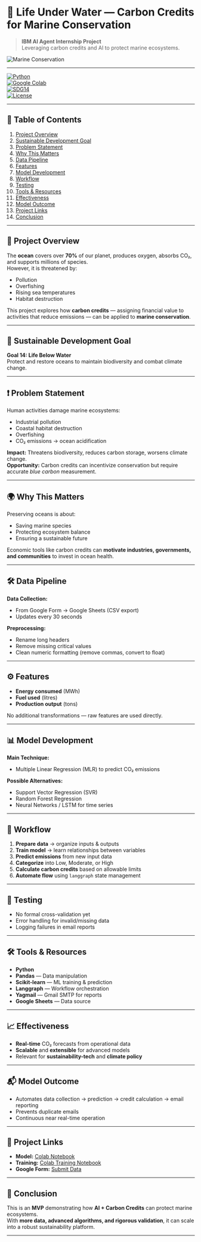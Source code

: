 # 🌊 Life Under Water — Carbon Credits for Marine Conservation  

> **IBM AI Agent Internship Project**  
> Leveraging carbon credits and AI to protect marine ecosystems.

![Marine Conservation](https://upload.wikimedia.org/wikipedia/commons/6/6a/Coral_reef.jpg)

---

[![Python](https://img.shields.io/badge/Python-3.8+-blue.svg)](https://www.python.org/)  
[![Google Colab](https://img.shields.io/badge/Google%20Colab-Available-orange.svg)](https://colab.research.google.com/)  
[![SDG14](https://img.shields.io/badge/SDG-14%20Life%20Below%20Water-blue)](https://sdgs.un.org/goals/goal14)  
[![License](https://img.shields.io/badge/License-MIT-green.svg)](LICENSE)  

---

## 📑 Table of Contents
1. [Project Overview](#-project-overview)  
2. [Sustainable Development Goal](#-sustainable-development-goal)  
3. [Problem Statement](#-problem-statement)  
4. [Why This Matters](#-why-this-matters)  
5. [Data Pipeline](#-data-pipeline)  
6. [Features](#-features)  
7. [Model Development](#-model-development)  
8. [Workflow](#-workflow)  
9. [Testing](#-testing)  
10. [Tools & Resources](#-tools--resources)  
11. [Effectiveness](#-effectiveness)  
12. [Model Outcome](#-model-outcome)  
13. [Project Links](#-project-links)  
14. [Conclusion](#-conclusion)  

---

## 📌 Project Overview
The **ocean** covers over **70%** of our planet, produces oxygen, absorbs CO₂, and supports millions of species.  
However, it is threatened by:
- Pollution
- Overfishing
- Rising sea temperatures
- Habitat destruction

This project explores how **carbon credits** — assigning financial value to activities that reduce emissions — can be applied to **marine conservation**.

---

## 🎯 Sustainable Development Goal
**Goal 14: Life Below Water**  
Protect and restore oceans to maintain biodiversity and combat climate change.

---

## ❗ Problem Statement
Human activities damage marine ecosystems:
- Industrial pollution
- Coastal habitat destruction
- Overfishing
- CO₂ emissions → ocean acidification

**Impact:** Threatens biodiversity, reduces carbon storage, worsens climate change.  
**Opportunity:** Carbon credits can incentivize conservation but require accurate *blue carbon* measurement.

---

## 🌍 Why This Matters
Preserving oceans is about:
- Saving marine species
- Protecting ecosystem balance
- Ensuring a sustainable future

Economic tools like carbon credits can **motivate industries, governments, and communities** to invest in ocean health.

---

## 🛠 Data Pipeline

**Data Collection:**  
- From Google Form → Google Sheets (CSV export)  
- Updates every 30 seconds

**Preprocessing:**  
- Rename long headers  
- Remove missing critical values  
- Clean numeric formatting (remove commas, convert to float)

---

## ⚙ Features
- **Energy consumed** (MWh)  
- **Fuel used** (litres)  
- **Production output** (tons)

No additional transformations — raw features are used directly.

---

## 📊 Model Development

**Main Technique:**  
- Multiple Linear Regression (MLR) to predict CO₂ emissions

**Possible Alternatives:**  
- Support Vector Regression (SVR)  
- Random Forest Regression  
- Neural Networks / LSTM for time series

---

## 🔄 Workflow
1. **Prepare data** → organize inputs & outputs  
2. **Train model** → learn relationships between variables  
3. **Predict emissions** from new input data  
4. **Categorize** into Low, Moderate, or High  
5. **Calculate carbon credits** based on allowable limits  
6. **Automate flow** using `langgraph` state management

---

## 🧪 Testing
- No formal cross-validation yet  
- Error handling for invalid/missing data  
- Logging failures in email reports

---

## 🛠 Tools & Resources
- **Python**
- **Pandas** — Data manipulation  
- **Scikit-learn** — ML training & prediction  
- **Langgraph** — Workflow orchestration  
- **Yagmail** — Gmail SMTP for reports  
- **Google Sheets** — Data source

---

## 📈 Effectiveness
- **Real-time** CO₂ forecasts from operational data  
- **Scalable** and **extensible** for advanced models  
- Relevant for **sustainability-tech** and **climate policy**

---

## 📬 Model Outcome
- Automates data collection → prediction → credit calculation → email reporting  
- Prevents duplicate emails  
- Continuous near real-time operation

---

## 🔗 Project Links
- **Model:** [Colab Notebook](https://colab.research.google.com/drive/1orEmRB-JeQLsnxG2uaZbfdkUEIRZVqQS#scrollTo=kRR6kfCApoIf)  
- **Training:** [Colab Training Notebook](https://colab.research.google.com/drive/1f0qAboYKdHkRQnTFZ8HHXLFA1OWIbYec)  
- **Google Form:** [Submit Data](https://docs.google.com/forms/d/e/1FAIpQLScEReVlvdw93XiosDxNANyPXld5O68PvYuoOwrr3P56Go9mxg/viewform)  

---

## 📌 Conclusion
This is an **MVP** demonstrating how **AI + Carbon Credits** can protect marine ecosystems.  
With **more data, advanced algorithms, and rigorous validation**, it can scale into a robust sustainability platform.

---
